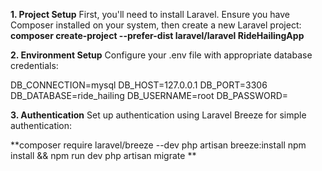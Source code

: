 **1. Project Setup**
First, you'll need to install Laravel. Ensure you have Composer installed on your system, then create a new Laravel project:
**composer create-project --prefer-dist laravel/laravel RideHailingApp**

**2. Environment Setup**
Configure your .env file with appropriate database credentials:

DB_CONNECTION=mysql
DB_HOST=127.0.0.1
DB_PORT=3306
DB_DATABASE=ride_hailing
DB_USERNAME=root
DB_PASSWORD=

**3. Authentication**
Set up authentication using Laravel Breeze for simple authentication:

**composer require laravel/breeze --dev
php artisan breeze:install
npm install && npm run dev
php artisan migrate
**
